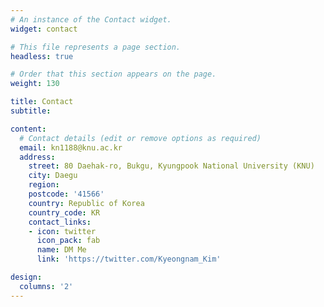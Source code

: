 ```yaml
---
# An instance of the Contact widget.
widget: contact

# This file represents a page section.
headless: true

# Order that this section appears on the page.
weight: 130

title: Contact
subtitle:

content:
  # Contact details (edit or remove options as required)
  email: kn1188@knu.ac.kr
  address:
    street: 80 Daehak-ro, Bukgu, Kyungpook National University (KNU)
    city: Daegu
    region: 
    postcode: '41566'
    country: Republic of Korea
    country_code: KR
    contact_links:
    - icon: twitter
      icon_pack: fab
      name: DM Me
      link: 'https://twitter.com/Kyeongnam_Kim'

design:
  columns: '2'
---
```

